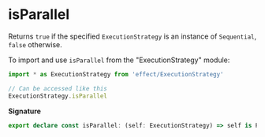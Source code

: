 # isParallel

Returns `true` if the specified `ExecutionStrategy` is an instance of
`Sequential`, `false` otherwise.

To import and use `isParallel` from the "ExecutionStrategy" module:

```ts
import * as ExecutionStrategy from 'effect/ExecutionStrategy'

// Can be accessed like this
ExecutionStrategy.isParallel
```

**Signature**

```ts
export declare const isParallel: (self: ExecutionStrategy) => self is Parallel
```
